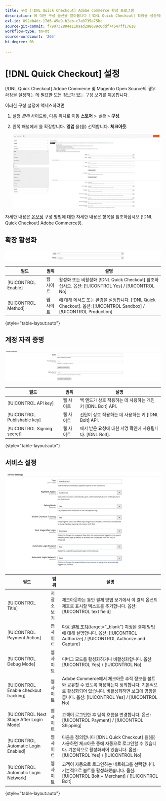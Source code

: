 ```yaml
---
title: 구성 [!DNL Quick Checkout] Adobe Commerce 확장 프로그램
description: 에 대한 구성 옵션을 알아봅니다 [!DNL Quick Checkout] 확장을 성공적으로 온보드 및 설정하는 방법.
exl-id: 892e04dc-17d6-45e9-b2ab-c7a0735a75bc
source-git-commit: f790732804e110aad298689c0ddf74547ff17618
workflow-type: tm+mt
source-wordcount: '265'
ht-degree: 0%

---
```


# [!DNL Quick Checkout] 설정

[!DNL Quick Checkout] Adobe Commerce 및 Magento Open Source의 경우 확장을 설정하는 데 필요한 모든 정보가 있는 구성 보기를 제공합니다.

이러한 구성 설정에 액세스하려면

1. 설정 _관리_ 사이드바, 다음 위치로 이동 **스토어** > _설정_ > **구성**.
1. 왼쪽 패널에서 를 확장합니다. **영업** 을(를) 선택합니다. **체크아웃**.

   ![빠른 체크아웃](assets/config-new-logo-view.png)

자세한 내용은 [온보딩](../quick-checkout/onboarding.md) 구성 방법에 대한 자세한 내용은 항목을 참조하십시오 [!DNL Quick Checkout] Adobe Commerce용.

## 확장 활성화

![빠른 체크아웃](assets/enable-method.png)

| 필드 | 범위 | 설명 |
|---|---|---|
| [!UICONTROL Enable] | 웹 사이트 | 활성화 또는 비활성화 [!DNL Quick Checkout] 참조하십시오. 옵션: [!UICONTROL Yes] / [!UICONTROL No] |
| [!UICONTROL Method] | 웹 사이트 | 에 대해 메서드 또는 환경을 설정합니다. [!DNL Quick Checkout]. 옵션: [!UICONTROL Sandbox] / [!UICONTROL Production] |

{style="table-layout:auto"}

## 계정 자격 증명

![빠른 체크아웃](assets/account-creds.png)

| 필드 | 범위 | 설명 |
|---|---|---|
| [!UICONTROL API key] | 웹 사이트 | 백 엔드가 상호 작용하는 데 사용하는 개인 키 [!DNL Bolt] API. |
| [!UICONTROL Publishable key] | 웹 사이트 | 선단이 상호 작용하는 데 사용하는 키 [!DNL Bolt] API. |
| [!UICONTROL Signing secret] | 웹 사이트 | 에서 받은 요청에 대한 서명 확인에 사용됩니다. [!DNL Bolt]. |

{style="table-layout:auto"}

## 서비스 설정

![빠른 체크아웃](assets/service-settings.png)

| 필드 | 범위 | 설명 |
|---|---|---|
| [!UICONTROL Title] | 저장소 보기 | 체크아웃하는 동안 결제 방법 보기에서 이 결제 옵션의 제호로 표시할 텍스트를 추가합니다. 옵션: [!UICONTROL text field] |
| [!UICONTROL Payment Action] | 웹 사이트 | 다음 [결제 조치](https://docs.magento.com/user-guide/configuration/sales/payment-methods.html#payment-actions){target="_blank"} 지정된 결제 방법에 대해 설명합니다. 옵션: [!UICONTROL Authorize] / [!UICONTROL Authorize and Capture] |
| [!UICONTROL Debug Mode] | 웹 사이트 | 디버그 모드를 활성화하거나 비활성화합니다. 옵션: [!UICONTROL Yes] / [!UICONTROL No] |
| [!UICONTROL Enable checkout tracking] | 웹 사이트 | Adobe Commerce에서 체크아웃 추적 정보를 볼트와 공유할 수 있도록 허용하는지 정의합니다. 기본적으로 활성화되어 있습니다. 비활성화하면 보고에 영향을 줍니다. 옵션: [!UICONTROL Yes] / [!UICONTROL No] |
| [!UICONTROL Next Stage After Login Mode] | 웹 사이트 | 고객이 로그인한 후 탐색 흐름을 변경합니다. 옵션: [!UICONTROL Payment] / [!UICONTROL Shipping] |
| [!UICONTROL Automatic Login Enabled] | 웹 사이트 | 다음을 정의합니다 [!DNL Quick Checkout] 을(를) 사용하면 체크아웃 중에 자동으로 로그인할 수 있습니다. 기본적으로 활성화되어 있습니다. 옵션: [!UICONTROL Yes] / [!UICONTROL No] |
| [!UICONTROL Automatic Login Network] | 웹 사이트 | 고객이 자동으로 로그인하는 네트워크를 선택합니다. 기본적으로 볼트를 활성화했습니다. 옵션: [!UICONTROL Bolt + Merchant] / [!UICONTROL Bolt] |

{style="table-layout:auto"}
